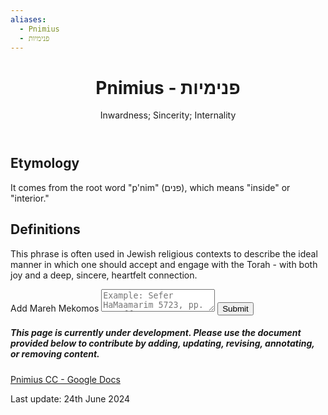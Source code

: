 ```yaml
---
aliases:
  - Pnimius
  - פנימיות
---
```


<div class="card">
	<header>
		<h1>Pnimius - פנימיות</h1>
		<p class="subtitle"> Inwardness; Sincerity; Internality</p>
</div>

## Etymology

It comes from the root word "p'nim" (פנים), which means "inside" or "interior."

## Definitions

This phrase is often used in Jewish religious contexts to describe the ideal manner in which one should accept and engage with the Torah - with both joy and a deep, sincere, heartfelt connection.

<div class="rectangle">
  <form action="https://submit-form.com/PyS1Ogeqs">
	<input type="hidden" name="page-id" value="Pnimius">
	<label for="message">Add Mareh Mekomos</label>
	<textarea
	  id="message"
	  name="message"
	  placeholder="Example: Sefer HaMaamarim 5723, pp. 111 ff."
	  required
	></textarea>
	<button type="submit">Submit</button>
  </form>
</div>

<div class="rectangle">
  <h5>This page is currently under development. Please use the document provided below to contribute by adding, updating, revising, annotating, or removing content.</h5>
  <p>
	<a href="https://docs.google.com/document/d/1ixhqqG9xPLi_mIByLt__A8O0ZcYwf92UNf-mQTEeIPo/edit?usp=sharing">Pnimius CC - Google Docs</a>
  </p>
</div>

<p class="subtitle">
Last update: 24th June 2024
</p>